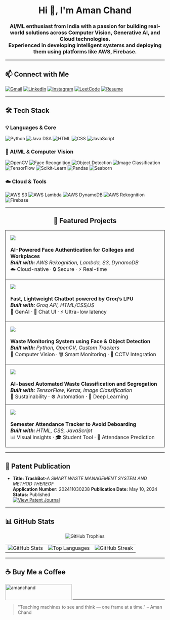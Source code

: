 <h1 align="center">Hi 👋, I'm Aman Chand</h1>

<h3 align="center">
  AI/ML enthusiast from India with a passion for building real-world solutions across Computer Vision, Generative AI, and Cloud technologies.
  <br/>
  Experienced in developing intelligent systems and deploying them using platforms like AWS, Firebase.
</h3>

---

## 📫 Connect with Me

[![Gmail](https://img.shields.io/badge/Gmail-amanchand8726@gmail.com-D14836?style=for-the-badge&logo=gmail&logoColor=white)](mailto:amanchand8726@gmail.com)
[![LinkedIn](https://img.shields.io/badge/LinkedIn-amanchand01-0077B5?style=for-the-badge&logo=linkedin&logoColor=white)](https://linkedin.com/in/amanchand01)
[![Instagram](https://img.shields.io/badge/Instagram-amanrudra01-E4405F?style=for-the-badge&logo=instagram&logoColor=white)](https://instagram.com/amanrudra01)
[![LeetCode](https://img.shields.io/badge/LeetCode-amanchand8726-FFA116?style=for-the-badge&logo=leetcode&logoColor=white)](https://leetcode.com/amanchand8726/)
[![Resume](https://img.shields.io/badge/Resume-View-blue?style=for-the-badge&logo=googledrive&logoColor=white)](https://drive.google.com/file/d/1ujXVo6xdaPFdk4lZW8tgoFmiHbvzFH7J/view?usp=drive_link)

---

## 🛠️ Tech Stack

### 💡 Languages & Core
![Python](https://img.shields.io/badge/Python-3776AB?style=for-the-badge&logo=python&logoColor=white)
![Java DSA](https://img.shields.io/badge/Java%20for%20DSA-ED8B00?style=for-the-badge&logo=java&logoColor=white)
![HTML](https://img.shields.io/badge/HTML-e34c26?style=for-the-badge&logo=html5&logoColor=white)
![CSS](https://img.shields.io/badge/CSS-264de4?style=for-the-badge&logo=css3&logoColor=white)
![JavaScript](https://img.shields.io/badge/JavaScript-F7DF1E?style=for-the-badge&logo=javascript&logoColor=black)


### 🧠 AI/ML & Computer Vision
![OpenCV](https://img.shields.io/badge/OpenCV-27338e?style=for-the-badge&logo=opencv&logoColor=white)
![Face Recognition](https://img.shields.io/badge/_Face_Recognition-blueviolet?style=for-the-badge)
![Object Detection](https://img.shields.io/badge/_Object_Detection-blue?style=for-the-badge)
![Image Classification](https://img.shields.io/badge/_Image_Classification-green?style=for-the-badge)
![TensorFlow](https://img.shields.io/badge/TensorFlow-FF6F00?style=for-the-badge&logo=tensorflow&logoColor=white)
![Scikit-Learn](https://img.shields.io/badge/Scikit--Learn-F7931E?style=for-the-badge&logo=scikit-learn&logoColor=white)
![Pandas](https://img.shields.io/badge/Pandas-150458?style=for-the-badge&logo=pandas&logoColor=white)
![Seaborn](https://img.shields.io/badge/Seaborn-0769AD?style=for-the-badge&logo=python&logoColor=white)

### ☁️ Cloud & Tools
![AWS S3](https://img.shields.io/badge/AWS_S3-569A31?style=for-the-badge&logo=amazon-s3&logoColor=white)
![AWS Lambda](https://img.shields.io/badge/AWS_Lambda-FF9900?style=for-the-badge&logo=aws-lambda&logoColor=white)
![AWS DynamoDB](https://img.shields.io/badge/DynamoDB-4053D6?style=for-the-badge&logo=amazon-dynamodb&logoColor=white)
![AWS Rekognition](https://img.shields.io/badge/AWS_Rekognition-orange?style=for-the-badge&logo=amazon-aws&logoColor=white)
![Firebase](https://img.shields.io/badge/Firebase-FFCA28?style=for-the-badge&logo=firebase&logoColor=black)

---

<h2 align="center">🚀 Featured Projects</h2>

<table width="100%" style="border-spacing: 0 15px;">
  <tr>
    <td style="padding: 15px; vertical-align: center; border: 1px solid #333; border-radius: 10px;">
      <a href="https://github.com/amanrudra01/FaceSense">
        <img src="https://img.shields.io/badge/FaceSense-AI%20Face%20Auth-blueviolet?style=for-the-badge&logo=amazonaws&logoColor=white" />
      </a><br/><br/>
      <strong>AI-Powered Face Authentication for Colleges and Workplaces</strong><br/>
      <em><b>Built with:</b> AWS Rekognition, Lambda, S3, DynamoDB</em><br/>
      ☁️ Cloud-native · 🔒 Secure · ⚡ Real-time
    </td>
  </tr>

  <tr>
    <td style="padding: 15px; vertical-align: top; border: 1px solid #333; border-radius: 10px;">
      <a href="https://github.com/amanrudra01/GroqIt">
        <img src="https://img.shields.io/badge/GroqIt-GenAI%20Chatbot-orange?style=for-the-badge&logo=groq&logoColor=white" />
      </a><br/><br/>
      <strong>Fast, Lightweight Chatbot powered by Groq’s LPU</strong><br/>
      <em><b>Built with:</b> Groq API, HTML/CSS/JS</em><br/>
      🤖 GenAI · 💬 Chat UI · ⚡ Ultra-low latency
    </td>
  </tr>

  <tr>
    <td style="padding: 15px; vertical-align: top; border: 1px solid #333; border-radius: 10px;">
      <a href="https://github.com/amanrudra01/Trash-Bot">
        <img src="https://img.shields.io/badge/TrashBot-Waste%20Monitor-green?style=for-the-badge&logo=opencv&logoColor=white" />
      </a><br/><br/>
      <strong>Waste Monitoring System using Face & Object Detection</strong><br/>
      <em><b>Built with:</b> Python, OpenCV, Custom Trackers</em><br/>
      🧠 Computer Vision · 🗑️ Smart Monitoring · 🎥 CCTV Integration
    </td>
  </tr>

  <tr>
    <td style="padding: 15px; vertical-align: top; border: 1px solid #333; border-radius: 10px;">
      <a href="https://github.com/amanrudra01/EcoSplit">
        <img src="https://img.shields.io/badge/EcoSplit-Waste%20Segregator-brightgreen?style=for-the-badge&logo=tensorflow&logoColor=white" />
      </a><br/><br/>
      <strong>AI-based Automated Waste Classification and Segregation</strong><br/>
      <em><b>Built with:</b> TensorFlow, Keras, Image Classification</em><br/>
      🌱 Sustainability · ⚙️ Automation · 🧠 Deep Learning
    </td>
  </tr>

  <tr>
    <td style="padding: 15px; vertical-align: top; border: 1px solid #333; border-radius: 10px;">
      <a href="https://github.com/amanrudra01/Anti-Deboard-System-OR-Attendance-Tracker">
        <img src="https://img.shields.io/badge/Anti--Deboard--System-Attendance%20Tracker-blue?style=for-the-badge&logo=javascript&logoColor=white" />
      </a><br/><br/>
      <strong>Semester Attendance Tracker to Avoid Deboarding</strong><br/>
      <em><b>Built with:</b> HTML, CSS, JavaScript</em><br/>
      📊 Visual Insights · 🎓 Student Tool · 📅 Attendance Prediction
    </td>
  </tr>
</table>


---

## 🧾 Patent Publication

- **Title:** **TrashBot**-*A SMART WASTE MANAGEMENT SYSTEM AND METHOD THEREOF*  
  **Application Number:** 202411030238
  **Publication Date:** May 10, 2024  
  **Status:** Published  
  [![View Patent Journal](https://img.shields.io/badge/View-Patent_Journal-blue?style=for-the-badge)](https://drive.google.com/file/d/1f_R7YN0v-C1dLkwESPZAKpj--YbVe8n8/view?usp=drive_link)

---

## 📊 GitHub Stats
<p align="center">
  <img src="https://github-profile-trophy.vercel.app/?username=amanrudra01&theme=tokyonight&margin-w=10&margin-h=10&no-frame=true" alt="GitHub Trophies" />
</p>
<table>
  <tr>
    <td>
      <img src="https://github-readme-stats.vercel.app/api?username=amanrudra01&show_icons=true&theme=tokyonight" alt="GitHub Stats" />
    </td>
    <td>
      <img src="https://github-readme-stats.vercel.app/api/top-langs/?username=amanrudra01&layout=compact&theme=tokyonight" alt="Top Languages" />
    </td>
    <td>
      <img src="https://github-readme-streak-stats.herokuapp.com/?user=amanrudra01&theme=tokyonight" alt="GitHub Streak" />
    </td>
  </tr>
</table>


---
## ☕ Buy Me a Coffee

<p><a href="https://www.buymeacoffee.com/amanchand"> <img align="left" src="https://cdn.buymeacoffee.com/buttons/v2/default-yellow.png" height="50" width="210" alt="amanchand" /></a></p><br><br>

---

> "Teaching machines to see and think — one frame at a time." – Aman Chand
